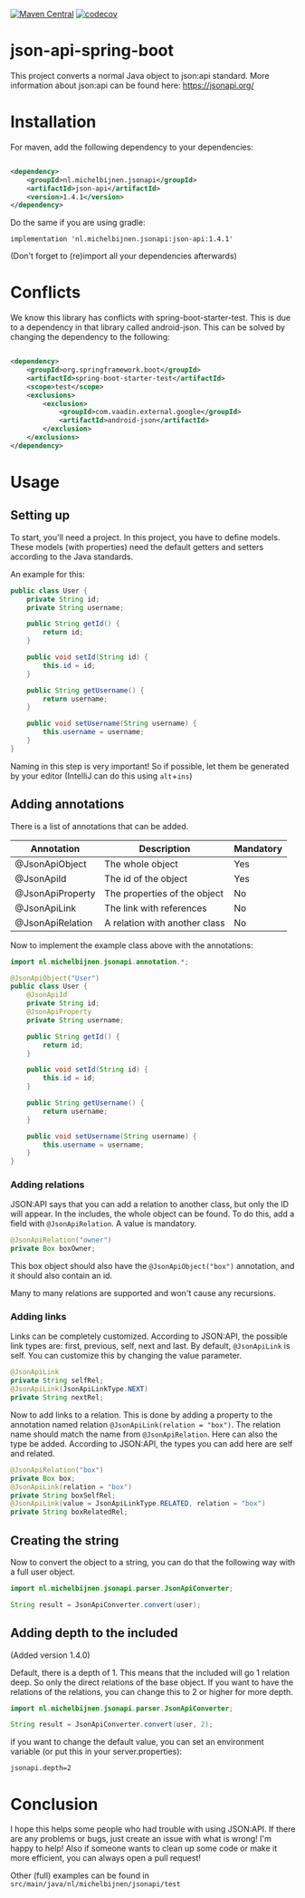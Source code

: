 [![Maven Central](https://maven-badges.herokuapp.com/maven-central/nl.michelbijnen.jsonapi/json-api/badge.svg)](https://maven-badges.herokuapp.com/maven-central/nl.michelbijnen.jsonapi/json-api)
[![codecov](https://codecov.io/gh/MieskeB/json-api-spring-boot/branch/master/graph/badge.svg)](https://codecov.io/gh/MieskeB/json-api-spring-boot)

# json-api-spring-boot

This project converts a normal Java object to json:api standard. More information about json:api can be found
here: https://jsonapi.org/

# Installation

For maven, add the following dependency to your dependencies:

```xml

<dependency>
    <groupId>nl.michelbijnen.jsonapi</groupId>
    <artifactId>json-api</artifactId>
    <version>1.4.1</version>
</dependency>
```

Do the same if you are using gradle:

```
implementation 'nl.michelbijnen.jsonapi:json-api:1.4.1'
```

(Don't forget to (re)import all your dependencies afterwards)

# Conflicts

We know this library has conflicts with spring-boot-starter-test. This is due to a dependency in that library called
android-json. This can be solved by changing the dependency to the following:

```xml

<dependency>
    <groupId>org.springframework.boot</groupId>
    <artifactId>spring-boot-starter-test</artifactId>
    <scope>test</scope>
    <exclusions>
        <exclusion>
            <groupId>com.vaadin.external.google</groupId>
            <artifactId>android-json</artifactId>
        </exclusion>
    </exclusions>
</dependency>
```

# Usage

## Setting up

To start, you'll need a project. In this project, you have to define models. These models (with properties) need the
default getters and setters according to the Java standards.

An example for this:

```java
public class User {
    private String id;
    private String username;

    public String getId() {
        return id;
    }

    public void setId(String id) {
        this.id = id;
    }

    public String getUsername() {
        return username;
    }

    public void setUsername(String username) {
        this.username = username;
    }
}
```

Naming in this step is very important! So if possible, let them be generated by your editor (IntelliJ can do this
using `alt`+`ins`)

## Adding annotations

There is a list of annotations that can be added.

| Annotation | Description | Mandatory |
|----------------|------------------|-----|
| @JsonApiObject | The whole object | Yes |
| @JsonApiId | The id of the object | Yes |
| @JsonApiProperty | The properties of the object | No |
| @JsonApiLink | The link with references | No |
| @JsonApiRelation | A relation with another class | No |

Now to implement the example class above with the annotations:

```java
import nl.michelbijnen.jsonapi.annotation.*;

@JsonApiObject("User")
public class User {
    @JsonApiId
    private String id;
    @JsonApiProperty
    private String username;

    public String getId() {
        return id;
    }

    public void setId(String id) {
        this.id = id;
    }

    public String getUsername() {
        return username;
    }

    public void setUsername(String username) {
        this.username = username;
    }
}
```

### Adding relations

JSON:API says that you can add a relation to another class, but only the ID will appear. In the includes, the whole
object can be found. To do this, add a field with `@JsonApiRelation`. A value is mandatory.

```java
@JsonApiRelation("owner")
private Box boxOwner;
```

This box object should also have the `@JsonApiObject("box")` annotation, and it should also contain an id.

Many to many relations are supported and won't cause any recursions.

### Adding links

Links can be completely customized. According to JSON:API, the possible link types are: first, previous, self, next and
last. By default, `@JsonApiLink` is self. You can customize this by changing the value parameter.

```java
@JsonApiLink
private String selfRel;
@JsonApiLink(JsonApiLinkType.NEXT)
private String nextRel;
```

Now to add links to a relation. This is done by adding a property to the annotation named
relation `@JsonApiLink(relation = "box")`. The relation name should match the name from `@JsonApiRelation`. Here can
also the type be added. According to JSON:API, the types you can add here are self and related.

```java
@JsonApiRelation("box")
private Box box;
@JsonApiLink(relation = "box")
private String boxSelfRel;
@JsonApiLink(value = JsonApiLinkType.RELATED, relation = "box")
private String boxRelatedRel;
```

## Creating the string

Now to convert the object to a string, you can do that the following way with a full user object.

```java
import nl.michelbijnen.jsonapi.parser.JsonApiConverter;

String result = JsonApiConverter.convert(user);
```

## Adding depth to the included
(Added version 1.4.0)

Default, there is a depth of 1. This means that the included will go 1 relation deep. So only the direct relations of
the base object. If you want to have the relations of the relations, you can change this to 2 or higher for more depth.

```java
import nl.michelbijnen.jsonapi.parser.JsonApiConverter;

String result = JsonApiConverter.convert(user, 2);
```

if you want to change the default value, you can set an environment variable (or put this in your server.properties):

```
jsonapi.depth=2
```

# Conclusion

I hope this helps some people who had trouble with using JSON:API. If there are any problems or bugs, just create an
issue with what is wrong! I'm happy to help! Also if someone wants to clean up some code or make it more efficient, you
can always open a pull request!

Other (full) examples can be found in `src/main/java/nl/michelbijnen/jsonapi/test`
